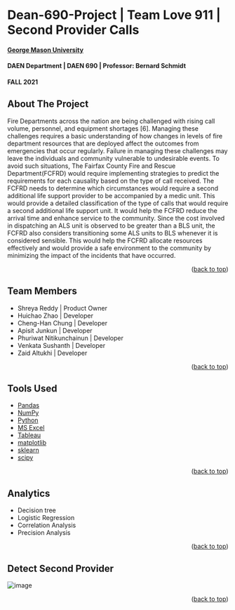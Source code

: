# Dean-690-Project | Team Love 911 | Second Provider Calls
<div id="top"></div>
<!--
*** Thanks for checking out the Best-README-Template. If you have a suggestion
*** that would make this better, please fork the repo and create a pull request
*** or simply open an issue with the tag "enhancement".
*** Don't forget to give the project a star!
*** Thanks again! Now go create something AMAZING! :D
-->








#### [George Mason University](https://www2.gmu.edu)
#### DAEN Department | DAEN 690 | Professor: Bernard Schmidt
#### FALL 2021 



<!-- ABOUT THE PROJECT -->
## About The Project

Fire Departments across the nation are being challenged with rising call volume, personnel, and equipment shortages [6]. Managing these challenges requires a basic understanding of how changes in levels of fire department resources that are deployed affect the outcomes from emergencies that occur regularly. Failure in managing these challenges may leave the individuals and community vulnerable to undesirable events. To avoid such situations, The Fairfax County Fire and Rescue Department(FCFRD) would require implementing strategies to predict the requirements for each causality based on the type of call received. The FCFRD needs to determine which circumstances would require a second additional life support provider to be accompanied by a medic unit. This would provide a detailed classification of the type of calls that would require a second additional life support unit. It would help the FCFRD reduce the arrival time and enhance service to the community.  Since the cost involved in dispatching an ALS unit is observed to be greater than a BLS unit, the FCFRD also considers transitioning some ALS units to BLS whenever it is considered sensible. This would help the FCFRD allocate resources effectively and would provide a safe environment to the community by minimizing the impact of the incidents that have occurred.
<p align="right">(<a href="#top">back to top</a>)</p>



## Team Members

* Shreya Reddy            | Product Owner
* Huichao Zhao            | Developer
* Cheng-Han Chung         | Developer
* Apisit Junkun           | Developer
* Phuriwat Nitikunchainun | Developer
* Venkata Sushanth        | Developer
* Zaid Altukhi            | Developer

<p align="right">(<a href="#top">back to top</a>)</p>



## Tools Used

* [Pandas](https://pandas.pydata.org)
* [NumPy](https://numpy.org)
* [Python](https://www.python.org/)
* [MS Excel](https://www.microsoft.com/en-us/microsoft-365/excel/)
* [Tableau](tableau.com/)
* [matplotlib](https://matplotlib.org/)
* [sklearn](https://scikit-learn.org)
* [scipy](https://www.scipy.org)

<p align="right">(<a href="#top">back to top</a>)</p>



## Analytics

* Decision tree
* Logistic Regression
* Correlation Analysis
* Precision Analysis

<p align="right">(<a href="#top">back to top</a>)</p>



## Detect Second Provider
![image](https://user-images.githubusercontent.com/62821251/144661891-7de92131-d9b8-40f2-b292-2bcc72a713db.png)


<p align="right">(<a href="#top">back to top</a>)</p>









